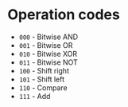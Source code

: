 # Operation codes

* `000` - Bitwise AND
* `001` - Bitwise OR
* `010` - Bitwise XOR
* `011` - Bitwise NOT
* `100` - Shift right
* `101` - Shift left
* `110` - Compare
* `111` - Add
